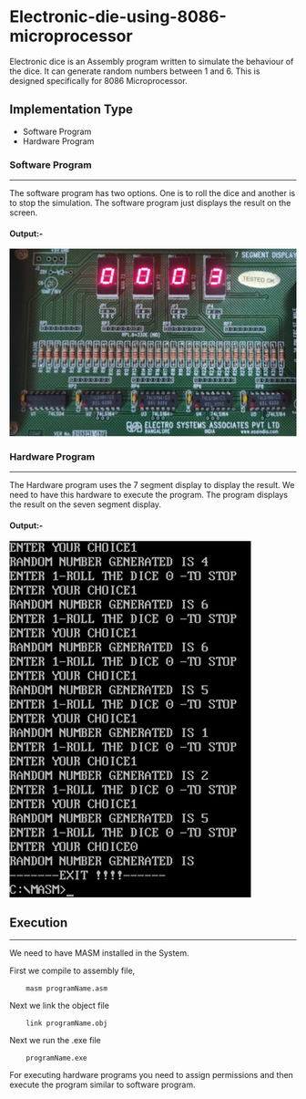 # Electronic-die-using-8086-microprocessor


Electronic dice is an Assembly program written to simulate the behaviour of the dice. It can generate random numbers between 1 and 6. This is designed specifically for 8086 Microprocessor.

## Implementation Type

  - Software Program
  - Hardware Program


### Software Program
****
The software program has two options. One is to roll the dice and another is to stop the simulation. The software program just displays the result on the screen. 

#### Output:-
![software Output](https://github.com/Akshayrrao/Electronic-die-using-8086-microprocessor/blob/master/img/hardwareoutput.png?raw=true)


### Hardware Program
****
The Hardware program uses the 7 segment display to display the result. We need to have this hardware to execute the program. The program displays the result on the seven segment display.

#### Output:-

![Hardware Output](https://github.com/Akshayrrao/Electronic-die-using-8086-microprocessor/blob/master/img/softwareoutput.png?raw=true)

## Execution
****
We need to have MASM installed in the System.

First we compile to assembly file,
```
    masm programName.asm
```
Next we link the object file
```
    link programName.obj
```
Next we run the .exe file
```
    programName.exe
```

For executing hardware programs you need to assign permissions and then execute the program similar to software program.



